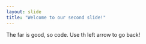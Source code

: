```yaml
---
layout: slide
title: "Welcome to our second slide!"
---
```

The far is good, so code.
Use th left arrow to go back!
